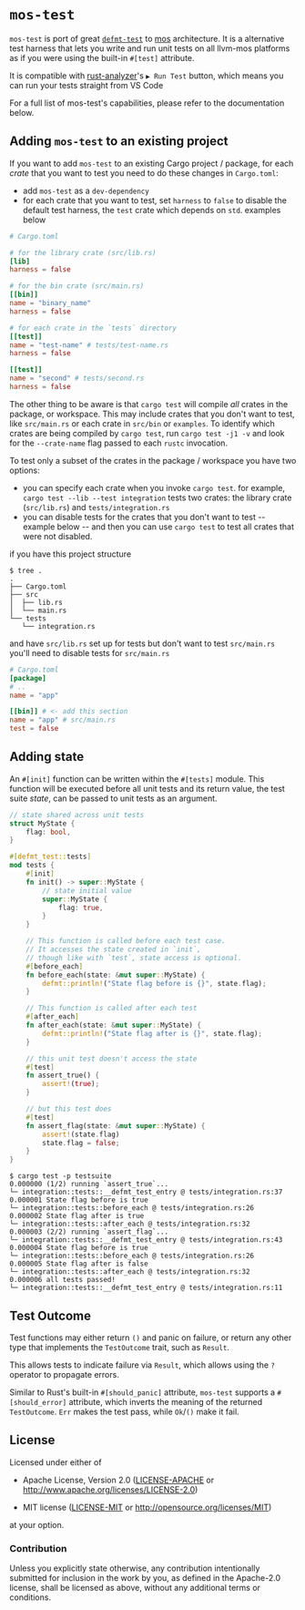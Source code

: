 # `mos-test`

`mos-test` is port of great [`defmt-test`] to [mos] architecture. It is a alternative test harness that lets you write and run unit tests on all llvm-mos platforms as if you were using the built-in `#[test]` attribute.

It is compatible with [rust-analyzer]'s `▶ Run Test` button, which means you can run your tests straight from VS Code

For a full list of mos-test's capabilities, please refer to the documentation below.

[rust-analyzer]: https://rust-analyzer.github.io

## Adding `mos-test` to an existing project

If you want to add `mos-test` to an existing Cargo project / package, for each *crate* that you want to test you need to do these changes in `Cargo.toml`:

- add `mos-test` as a `dev-dependency`
- for each crate that you want to test, set `harness` to `false` to disable the default test harness, the `test` crate which depends on `std`. examples below

``` toml
# Cargo.toml

# for the library crate (src/lib.rs)
[lib]
harness = false

# for the bin crate (src/main.rs)
[[bin]]
name = "binary_name"
harness = false

# for each crate in the `tests` directory
[[test]]
name = "test-name" # tests/test-name.rs
harness = false

[[test]]
name = "second" # tests/second.rs
harness = false
```

The other thing to be aware is that `cargo test` will compile *all* crates in the package, or workspace.
This may include crates that you don't want to test, like `src/main.rs` or each crate in `src/bin` or `examples`.
To identify which crates are being compiled by `cargo test`, run `cargo test -j1 -v` and look for the `--crate-name` flag passed to each `rustc` invocation.

To test only a subset of the crates in the package / workspace you have two options:

- you can specify each crate when you invoke `cargo test`. for example, `cargo test --lib --test integration` tests two crates: the library crate (`src/lib.rs`) and `tests/integration.rs`
- you can disable tests for the crates that you don't want to test -- example below -- and then you can use `cargo test` to test all crates that were not disabled.

if you have this project structure

``` console
$ tree .
.
├── Cargo.toml
├── src
│  ├── lib.rs
│  └── main.rs
└── tests
   └── integration.rs
```

and have `src/lib.rs` set up for tests but don't want to test `src/main.rs` you'll need to disable tests for `src/main.rs`

``` toml
# Cargo.toml
[package]
# ..
name = "app"

[[bin]] # <- add this section
name = "app" # src/main.rs
test = false
```

## Adding state

An `#[init]` function can be written within the `#[tests]` module.
This function will be executed before all unit tests and its return value, the test suite *state*, can be passed to unit tests as an argument.

``` rust
// state shared across unit tests
struct MyState {
    flag: bool,
}

#[defmt_test::tests]
mod tests {
    #[init]
    fn init() -> super::MyState {
        // state initial value
        super::MyState {
            flag: true,
        }
    }

    // This function is called before each test case.
    // It accesses the state created in `init`,
    // though like with `test`, state access is optional.
    #[before_each]
    fn before_each(state: &mut super::MyState) {
        defmt::println!("State flag before is {}", state.flag);
    }

    // This function is called after each test
    #[after_each]
    fn after_each(state: &mut super::MyState) {
        defmt::println!("State flag after is {}", state.flag);
    }

    // this unit test doesn't access the state
    #[test]
    fn assert_true() {
        assert!(true);
    }

    // but this test does
    #[test]
    fn assert_flag(state: &mut super::MyState) {
        assert!(state.flag)
        state.flag = false;
    }
}
```

``` console
$ cargo test -p testsuite
0.000000 (1/2) running `assert_true`...
└─ integration::tests::__defmt_test_entry @ tests/integration.rs:37
0.000001 State flag before is true
└─ integration::tests::before_each @ tests/integration.rs:26
0.000002 State flag after is true
└─ integration::tests::after_each @ tests/integration.rs:32
0.000003 (2/2) running `assert_flag`...
└─ integration::tests::__defmt_test_entry @ tests/integration.rs:43
0.000004 State flag before is true
└─ integration::tests::before_each @ tests/integration.rs:26
0.000005 State flag after is false
└─ integration::tests::after_each @ tests/integration.rs:32
0.000006 all tests passed!
└─ integration::tests::__defmt_test_entry @ tests/integration.rs:11
```

## Test Outcome

Test functions may either return `()` and panic on failure, or return any other type that implements the `TestOutcome` trait, such as `Result`.

This allows tests to indicate failure via `Result`, which allows using the `?` operator to propagate errors.

Similar to Rust's built-in `#[should_panic]` attribute, `mos-test` supports a `#[should_error]` attribute, which inverts the meaning of the returned `TestOutcome`.
`Err` makes the test pass, while `Ok`/`()` make it fail.

## License

Licensed under either of

- Apache License, Version 2.0 ([LICENSE-APACHE](LICENSE-APACHE) or
  http://www.apache.org/licenses/LICENSE-2.0)

- MIT license ([LICENSE-MIT](LICENSE-MIT) or http://opensource.org/licenses/MIT)

at your option.

### Contribution

Unless you explicitly state otherwise, any contribution intentionally submitted
for inclusion in the work by you, as defined in the Apache-2.0 license, shall be
licensed as above, without any additional terms or conditions.

[Knurling]: https://knurling.ferrous-systems.com
[Ferrous Systems]: https://ferrous-systems.com/
[GitHub Sponsors]: https://github.com/sponsors/knurling-rs
[`defmt-test`]: https://github.com/knurling-rs/defmt/tree/main/firmware/defmt-test
[mos]: https://github.com/mrk-its/rust-mos